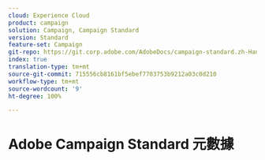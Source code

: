 ```yaml
---
cloud: Experience Cloud
product: campaign
solution: Campaign, Campaign Standard
version: Standard
feature-set: Campaign
git-repo: https://git.corp.adobe.com/AdobeDocs/campaign-standard.zh-Hant
index: true
translation-type: tm+mt
source-git-commit: 715556cb8161bf5ebef7703753b9212a03c0d210
workflow-type: tm+mt
source-wordcount: '9'
ht-degree: 100%

---
```



# Adobe Campaign Standard 元數據
